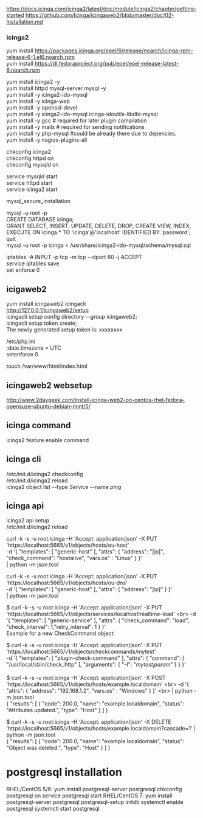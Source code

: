https://docs.icinga.com/icinga2/latest/doc/module/icinga2/chapter/getting-started
https://github.com/Icinga/icingaweb2/blob/master/doc/02-Installation.md

### icinga2
yum install https://packages.icinga.org/epel/6/release/noarch/icinga-rpm-release-6-1.el6.noarch.rpm<br>
yum install https://dl.fedoraproject.org/pub/epel/epel-release-latest-6.noarch.rpm<br>

yum install icinga2 -y<br>
yum install httpd mysql-server mysql -y<br>
yum install -y icinga2-ido-mysql<br>
yum install -y icinga-web<br>
yum install -y openssl-devel <br>
yum install -y icinga2-ido-mysql icinga-idoutils-libdbi-mysql<br>
yum install -y gcc # required for later plugin compilation <br>
yum install -y mailx # required for sending notifications<br>
yum install -y php-mysql   #could be already there due to depencies.<br>
yum install -y nagios-plugins-all<br>

chkconfig icinga2<br>
chkconfig httpd on<br>
chkconfig mysqld on<br>

service mysqld start<br>
service httpd start<br>
service icinga2 start<br>

mysql_secure_installation<br>

mysql -u root -p<br>
CREATE DATABASE icinga;<br>
GRANT SELECT, INSERT, UPDATE, DELETE, DROP, CREATE VIEW, INDEX, EXECUTE ON icinga.* TO 'icinga'@'localhost' IDENTIFIED BY 'password';<br>
quit<br>
mysql -u root -p icinga < /usr/share/icinga2-ido-mysql/schema/mysql.sql<br>

iptables -A INPUT -p tcp -m tcp --dport 80 -j ACCEPT<br>
service iptables save<br>
set enforce 0<br>

## icigaweb2
yum install icingaweb2 icingacli<br>
http://127.0.0.1/icingaweb2/setup<br>
icingacli setup config directory --group icingaweb2;<br>
icingacli setup token create;<br>
The newly generated setup token is: xxxxxxxx<br>

/etc/php.ini<br>
;date.timezone = UTC<br>
setenforce 0<br>

touch /var/www/html/index.html<br>

## icingaweb2 websetup
http://www.2daygeek.com/install-icinga-web2-on-centos-rhel-fedora-opensuse-ubuntu-debian-mint/5/<br>

## icinga command
icinga2 feature enable command

## icinga cli
/etc/init.d/icinga2 checkconfig<br>
/etc/init.d/icinga2 reload<br>
icinga2 object list --type Service --name *ping*<br>

## icinga api
icinga2 api setup<br>
/etc/init.d/icinga2 reload<br>

curl -k -s -u root:icinga -H 'Accept: application/json' -X PUT 'https://localhost:5665/v1/objects/hosts/ou-host' \
-d '{ "templates": [ "generic-host" ], "attrs": { "address": "[ip]", "check_command": "hostalive", "vars.os" : "Linux" } }' \
| python -m json.tool<br>

curl -k -s -u root:icinga -H 'Accept: application/json' -X PUT 'https://localhost:5665/v1/objects/hosts/ou-dns' \
-d '{ "templates": [ "generic-host" ], "attrs": { "address": "[ip]" } }' \
| python -m json.tool<br>

$ curl -k -s -u root:icinga -H 'Accept: application/json' -X PUT 'https://localhost:5665/v1/objects/services/localhost!realtime-load' \<br>
-d '{ "templates": [ "generic-service" ], "attrs": { "check_command": "load", "check_interval": 1,"retry_interval": 1 } }'<br>
Example for a new CheckCommand object:<br>

$ curl -k -s -u root:icinga -H 'Accept: application/json' -X PUT 'https://localhost:5665/v1/objects/checkcommands/mytest' \
-d '{ "templates": [ "plugin-check-command" ], "attrs": { "command": [ "/usr/local/sbin/check_http" ], "arguments": { "-I": "$mytest_iparam$" } } }'<br>

$ curl -k -s -u root:icinga -H 'Accept: application/json' -X POST 'https://localhost:5665/v1/objects/hosts/example.localdomain' \<br>
-d '{ "attrs": { "address": "192.168.1.2", "vars.os" : "Windows" } }' \<br>
| python -m json.tool<br>
{
    "results": [
        {
            "code": 200.0,
            "name": "example.localdomain",
            "status": "Attributes updated.",
            "type": "Host"
        }
    ]
}

$ curl -k -s -u root:icinga -H 'Accept: application/json' -X DELETE 'https://localhost:5665/v1/objects/hosts/example.localdomain?cascade=1' | python -m json.tool<br>
{
    "results": [
        {
            "code": 200.0,
            "name": "example.localdomain",
            "status": "Object was deleted.",
            "type": "Host"
        }
    ]
}

# postgresql installation
RHEL/CentOS 5/6:
yum install postgresql-server postgresql
chkconfig postgresql on
service postgresql start
RHEL/CentOS 7:
yum install postgresql-server postgresql
postgresql-setup initdb
systemctl enable postgresql
systemctl start postgresql
